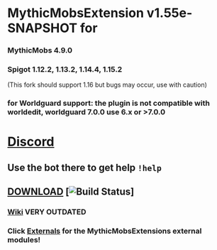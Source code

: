 # MythicMobsExtension v1.55e-SNAPSHOT for 
### MythicMobs 4.9.0 
### Spigot 1.12.2, 1.13.2, 1.14.4, 1.15.2
(This fork should support 1.16 but bugs may occur, use with caution)
### for Worldguard support: the plugin is not compatible with worldedit, worldguard 7.0.0 use 6.x or >7.0.0


# [Discord](https://discord.gg/8EfDrnd) <br>
## Use the bot there to get help `!help` 


## [DOWNLOAD](http://mc.hackerzlair.org:8080/job/MythicMobsExtension/) [![Build Status](http://mc.hackerzlair.org:8080/job/MythicMobsExtension/badge/icon)] <br>


### [Wiki](https://github.com/BerndiVader/MythicMobsExtension/wiki) VERY OUTDATED
### Click [Externals](https://github.com/BerndiVader/MMExternals) for the MythicMobsExtensions external modules!

